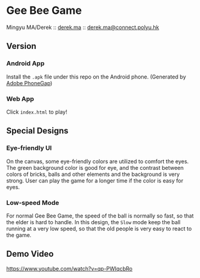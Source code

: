 # Gee Bee Game

Mingyu MA/Derek :: [derek.ma](http://derek.ma) :: derek.ma@connect.polyu.hk

## Version

### Android App

Install the `.apk` file under this repo on the Android phone. (Generated by [Adobe PhoneGap](https://phonegap.com))

### Web App

Click `index.html` to play!

## Special Designs

### Eye-friendly UI

On the canvas, some eye-friendly colors are utilized to comfort the eyes. The green background color is good for eye, and the contrast between colors of bricks, balls and other elements and the background is very strong. User can play the game for a longer time if the color is easy for eyes.

### Low-speed Mode

For normal Gee Bee Game, the speed of the ball is normally so fast, so that the elder is hard to handle. In this design, the `Slow` mode keep the ball running at a very low speed, so that the old people is very easy to react to the game.

## Demo Video

https://www.youtube.com/watch?v=qp-PWIqcbRo

